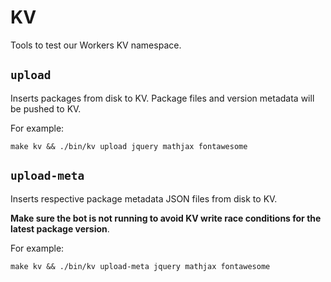 # KV

Tools to test our Workers KV namespace.

## `upload`

Inserts packages from disk to KV. Package files and version metadata will be pushed to KV.

For example:

```
make kv && ./bin/kv upload jquery mathjax fontawesome
```

## `upload-meta`

Inserts respective package metadata JSON files from disk to KV. 

**Make sure the bot is not running to avoid KV write race conditions for the latest package version**.

For example:

```
make kv && ./bin/kv upload-meta jquery mathjax fontawesome
```
